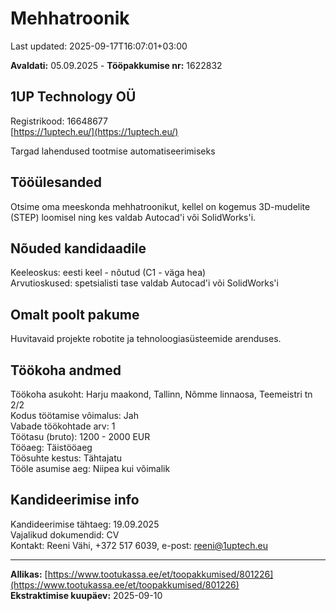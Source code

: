 # Mehhatroonik

Last updated: 2025-09-17T16:07:01+03:00

**Avaldati:** 05.09.2025 - **Tööpakkumise nr:** 1622832

## 1UP Technology OÜ

Registrikood: 16648677  
[https://1uptech.eu/](https://1uptech.eu/)

Targad lahendused tootmise automatiseerimiseks

## Tööülesanded

Otsime oma meeskonda mehhatroonikut, kellel on kogemus 3D-mudelite (STEP) loomisel ning kes valdab Autocad'i või SolidWorks'i.

## Nõuded kandidaadile

Keeleoskus: eesti keel - nõutud (C1 - väga hea)  
Arvutioskused: spetsialisti tase valdab Autocad'i või SolidWorks'i

## Omalt poolt pakume

Huvitavaid projekte robotite ja tehnoloogiasüsteemide arenduses.

## Töökoha andmed

Töökoha asukoht: Harju maakond, Tallinn, Nõmme linnaosa, Teemeistri tn 2/2  
Kodus töötamise võimalus: Jah  
Vabade töökohtade arv: 1  
Töötasu (bruto): 1200 - 2000 EUR  
Tööaeg: Täistööaeg  
Töösuhte kestus: Tähtajatu  
Tööle asumise aeg: Niipea kui võimalik

## Kandideerimise info

Kandideerimise tähtaeg: 19.09.2025  
Vajalikud dokumendid: CV  
Kontakt: Reeni Vähi, +372 517 6039, e-post: [reeni@1uptech.eu](mailto:reeni@1uptech.eu)

---

**Allikas:** [https://www.tootukassa.ee/et/toopakkumised/801226](https://www.tootukassa.ee/et/toopakkumised/801226)  
**Ekstraktimise kuupäev:** 2025-09-10
